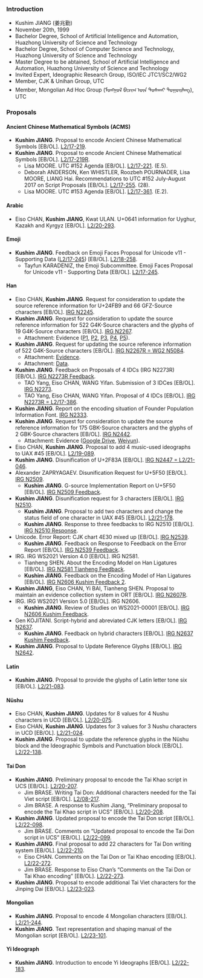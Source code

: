 ### Introduction

* Kushim JIANG (姜兆勤)
* November 20th, 1999
* Bachelor Degree, School of Artificial Intelligence and Automation, Huazhong University of Science and Technology
* Bachelor Degree, School of Computer Science and Technology, Huazhong University of Science and Technology
* Master Degree to be abtained, School of Artificial Intelligence and Automation, Huazhong University of Science and Technology
* Invited Expert, Ideographic Research Group, ISO/IEC JTC1/SC2/WG2
* Member, CJK & Unihan Group, UTC
* Member, Mongolian Ad Hoc Group (ᠮᠣᠩᠭᠣᠯ ᠪᠢᠴᠢᠭ᠌ ᠦᠨ ᠲᠤᠰᠬᠠᠢ ᠳᠤᠭᠤᠢᠯᠠᠩ), UTC

### Proposals

#### Ancient Chinese Mathematical Symbols (ACMS)

* **Kushim JIANG**. Proposal to encode Ancient Chinese Mathematical Symbols [EB/OL]. [L2/17-219](http://www.unicode.org/L2/L2017/17219-chinese-math.pdf).
* **Kushim JIANG**. Proposal to encode Ancient Chinese Mathematical Symbols [EB/OL]. [L2/17-219R](https://www.unicode.org/L2/L2017/17219r-chinese-math.pdf).
  * Lisa MOORE. UTC #152 Agenda [EB/OL]. [L2/17-221](https://www.unicode.org/L2/L2017/17221.htm). (E.5).
  * Deborah ANDERSON, Ken WHISTLER, Roozbeh POURNADER, Lisa MOORE, LIANG Hai. Recommendations to UTC #152 July-August 2017 on Script Proposals [EB/OL]. [L2/17-255](https://www.unicode.org/L2/L2017/17255-script-ad-hoc.pdf#page=19). (28).
  * Lisa MOORE. UTC #153 Agenda [EB/OL]. [L2/17-361](https://www.unicode.org/L2/L2017/17361.htm). (E.2).

#### Arabic

* Eiso CHAN, **Kushim JIANG**, Kwat ULAN. U+0641 information for Uyghur, Kazakh and Kyrgyz [EB/OL]. [L2/20-293](https://www.unicode.org/L2/L2020/20293-0641-issue.pdf).

#### Emoji

* **Kushim JIANG**. Feedback on Emoji Faces Proposal for Unicode v11 - Supporting Data ([L2/17-245](https://www.unicode.org/L2/L2017/17245-emoji-faces-data-v11.pdf)) [EB/OL]. [L2/18-258](https://www.unicode.org/L2/L2018/18258-faces-fdbk.pdf).
  * Tayfun KARADENIZ, the Emoji Subcommittee. Emoji Faces Proposal for Unicode v11 - Supporting Data [EB/OL]. [L2/17-245](https://www.unicode.org/L2/L2017/17245-emoji-faces-data-v11.pdf).

#### Han

* Eiso CHAN, **Kushim JIANG**. Request for consideration to update the source reference information for U+24FB9 and 66 GFZ-Source characters [EB/OL]. [IRG N2245](https://appsrv.cse.cuhk.edu.hk/~irg/irg/irg48/IRGN2245.pdf).
* **Kushim JIANG**. Request for consideration to update the source reference information for 522 G4K-Source characters and the glyphs of 19 G4K-Source characters [EB/OL]. [IRG N2267](https://appsrv.cse.cuhk.edu.hk/~irg/irg/irg49/IRGN2267G4KIssues.pdf).
  * Attachment: Evidence ([P1](https://drive.google.com/open?id=0B2UadUw9e-TmdEMwY0tvcTFnQ3M), [P2](https://drive.google.com/file/d/0B2UadUw9e-TmRG5lS1pRVHVCc3c/view?usp=sharing), [P3](https://drive.google.com/file/d/0B2UadUw9e-TmSFdzSjFHdG5ZVUE/view?usp=sharing), [P4](https://drive.google.com/open?id=0B2UadUw9e-TmdzlTZm5kM3g0dU0), [P5](https://drive.google.com/open?id=0B2UadUw9e-TmTXQtcXdpVmZNTkE)).
* **Kushim JIANG**. Request for updating the source reference information of 522 G4K-Source characters [EB/OL]. [IRG N2267R = WG2 N5084](https://unicode.org/wg2/docs/n5084-IRGN2267R_G4K.pdf).
  * Attachment: [Evidence](https://unicode.org/wg2/docs/n5084-IRGN2267R_G4Kattachment.pdf).
  * Attachment: [Data](https://unicode.org/wg2/docs/n5084-IRGN2267R_G4KTable.xlsx).
* **Kushim JIANG**. Feedback on Proposals of 4 IDCs (IRG N2273R) [EB/OL]. [IRG N2273R Feedback](https://appsrv.cse.cuhk.edu.hk/~irg/irg/irg53/IRGN2273R_Kushim_Feedback.pdf).
  * TAO Yang, Eiso CHAN, WANG Yifan. Submission of 3 IDCes [EB/OL]. [IRG N2273](https://appsrv.cse.cuhk.edu.hk/~irg/irg/irg49/IRGN2273Proposed3NewIDCs.pdf).
  * TAO Yang, Eiso CHAN, WANG Yifan. Proposal of 4 IDCs [EB/OL]. [IRG N2273R = L2/17-386](https://appsrv.cse.cuhk.edu.hk/~irg/irg/irg50/IRGN2273Proposed4NewIDCRevised.pdf).
* **Kushim JIANG**. Report on the encoding situation of Founder Population Information Font. [IRG N2333](https://appsrv.cse.cuhk.edu.hk/~irg/irg/irg51/IRGN2333FounderFont.pdf).
* **Kushim JIANG**. Request for consideration to update the source reference information for 175 GBK-Source characters and the glyphs of 2 GBK-Source characters [EB/OL]. [IRG N2442](https://appsrv.cse.cuhk.edu.hk/~irg/irg/irg53/IRGN2442_GBK_issues.pdf).
  * Attachment: Evidence ([Google Drive](https://drive.google.com/file/d/1B2bfJArRossIi7XJHHvgqGz1JCJVnkbP/view?usp=sharing), [Weiyun](https://share.weiyun.com/W9gXEfpI)).
* Eiso CHAN, **Kushim JIANG**. Proposal to add 4 music-used ideographs to UAX #45 [EB/OL]. [L2/19-089](http://www.unicode.org/L2/L2019/19089-uax45music.pdf).
* **Kushim JIANG**. Disunification of U+2F83A [EB/OL]. [IRG N2447 = L2/21-046](https://appsrv.cse.cuhk.edu.hk/~irg/irg/irg53/IRGN2447_2F83A.pdf).
* Alexander ZAPRYAGAEV. Disunification Request for U+5F50 [EB/OL]. [IRG N2509](https://appsrv.cse.cuhk.edu.hk/~irg/irg/irg57/IRGN2509.pdf).
  * **Kushim JIANG**. G-source Implementation Report on U+5F50 [EB/OL]. [IRG N2509 Feedback](https://appsrv.cse.cuhk.edu.hk/~irg/irg/irg58/IRGN2509KushimFeedback.pdf).
* **Kushim JIANG**. Disunification request for 3 characters [EB/OL]. [IRG N2510](https://appsrv.cse.cuhk.edu.hk/~irg/irg/irg57/IRGN2510_Disunify-3-chars.pdf).
  * **Kushim JIANG**. Proposal to add two characters and change the status field of one character in UAX #45 [EB/OL]. [L2/21-178](http://www.unicode.org/L2/L2021/21178-jiang-two-characters.pdf).
  * **Kushim JIANG**. Response to three feedbacks to IRG N2510 [EB/OL]. [IRG N2510 Response](https://appsrv.cse.cuhk.edu.hk/~irg/irg/irg58/IRGN2510_KJresponse.pdf).
* Unicode. Error Report: CJK chart 4E30 mixed up [EB/OL]. [IRG N2539](https://appsrv.cse.cuhk.edu.hk/~irg/irg/irg58/IRGN2539_4E30Issue.pdf).
  * **Kushim JIANG**. Feedback on Response to Feedback on the Error Report [EB/OL]. [IRG N2539 Feedback](https://appsrv.cse.cuhk.edu.hk/~irg/irg/irg58/IRGN2539KushimFeedbck.pdf).
* IRG. IRG WS2021 Version 4.0 [EB/OL]. IRG N2581.
  * Tianheng SHEN. About the Encoding Model on Han Ligatures [EB/OL]. [IRG N2581 Tianheng Feedback](https://appsrv.cse.cuhk.edu.hk/~irg/irg/irg60/IRGN2581FeedbackHanLigatures.pdf).
  * **Kushim JIANG**. Feedback on the Encoding Model of Han Ligatures [EB/OL]. [IRG N2606 Kushim Feedback 2](https://appsrv.cse.cuhk.edu.hk/~irg/irg/irg61/IRGN2606KushimFeedback-cjk-ligature.pdf).
* **Kushim JIANG**, Eiso CHAN, Yi BAI, Tianheng SHEN. Proposal to maintain an evidence collection system in ORT [EB/OL]. [IRG N2607R](https://appsrv.cse.cuhk.edu.hk/~irg/irg/irg60/IRGN2607_evidence_collection.pdf).
* IRG. IRG WS2021 Version 5.0 [EB/OL]. IRG N2606.
  * **Kushim JIANG**. Review of Studies on WS2021-00001 [EB/OL]. [IRG N2606 Kushim Feedback](https://appsrv.cse.cuhk.edu.hk/~irg/irg/irg61/IRGN2606KushimFeedback-ws2021-00001.pdf).
* Gen KOJITANI. Script-hybrid and abreviated CJK letters [EB/OL]. [IRG N2637](https://appsrv.cse.cuhk.edu.hk/~irg/irg/irg61/IRGN2637.pdf).
  * **Kushim JIANG**. Feedback on hybrid characters [EB/OL]. [IRG N2637 Kushim Feedback](https://appsrv.cse.cuhk.edu.hk/~irg/irg/irg61/IRGN2637KushimFeedback-hybrid-cjk.pdf).
* **Kushim JIANG**. Proposal to Update Reference Glyphs [EB/OL]. [IRG N2642](https://appsrv.cse.cuhk.edu.hk/~irg/irg/irg61/IRGN2642-update-3-characters.pdf).

#### Latin

* **Kushim JIANG**. Proposal to provide the glyphs of Latin letter tone six [EB/OL]. [L2/21-083](http://www.unicode.org/L2/L2021/21083-tone-six-glyphs.pdf).

#### Nüshu

* Eiso CHAN, **Kushim JIANG**. Updates for 8 values for 4 Nushu characters in UCD [EB/OL]. [L2/20-075](https://www.unicode.org/L2/L2020/20075-nushu-prop-upd.pdf).
* Eiso CHAN, **Kushim JIANG**. Updates for 3 values for 3 Nushu characters in UCD [EB/OL]. [L2/21-024](https://www.unicode.org/L2/L2021/21024-nushu-prop-chg.pdf).
* **Kushim JIANG**. Proposal to update the reference glyphs in the Nüshu block and the Ideographic Symbols and Punctuation block [EB/OL]. [L2/22-138](http://www.unicode.org/L2/L2022/22138-nushu-font-update.pdf).

#### Tai Don

* **Kushim JIANG**. Preliminary proposal to encode the Tai Khao script in UCS [EB/OL]. [L2/20-207](https://www.unicode.org/L2/L2020/20207-tai-khao.pdf).
  * Jim BRASE. Writing Tai Don: Additional characters needed for the Tai Viet script [EB/OL]. [L2/08-217](https://www.unicode.org/L2/L2008/08217-tai-don.pdf).
  * Jim BRASE. A response to Kushim Jiang, “Preliminary proposal to encode the Tai Khao script in UCS” [EB/OL]. [L2/20-208](https://www.unicode.org/L2/L2020/20208-tai-khao-response.pdf).
* **Kushim JIANG**. Updated proposal to encode the Tai Don script [EB/OL]. [L2/22-098](http://www.unicode.org/L2/L2022/22098-tai-don.pdf).
  * Jim BRASE. Comments on “Updated proposal to encode the Tai Don script in UCS” [EB/OL]. [L2/22-099](https://www.unicode.org/L2/L2022/22099-tai-don-comment.pdf).
* **Kushim JIANG**. Final proposal to add 22 characters for Tai Don writing system [EB/OL]. [L2/22-210](http://www.unicode.org/L2/L2022/22210-tai-don-script.pdf).
  * Eiso CHAN. Comments on the Tai Don or Tai Khao encoding [EB/OL]. [L2/22-272](https://www.unicode.org/L2/L2022/22272-tai-don-comments.pdf).
  * Jim BRASE. Response to Eiso Chan’s “Comments on the Tai Don or Tai Khao encoding” [EB/OL]. [L2/22-273](https://www.unicode.org/L2/L2022/22273-tai-don-cmt-response.pdf).
* **Kushim JIANG**. Proposal to encode additional Tai Viet characters for the Jinping Dai [EB/OL]. [L2/23-023](http://www.unicode.org/L2/L2023/23023-add-tai-viet.pdf).

#### Mongolian

* **Kushim JIANG**. Proposal to encode 4 Mongolian characters [EB/OL]. [L2/21-244](https://www.unicode.org/L2/L2021/21244-mongolian-add-four.pdf).
* **Kushim JIANG**. Text representation and shaping manual of the Mongolian script [EB/OL]. [L2/23-101](http://www.unicode.org/L2/L2023/23101-mongolian-draft-utn.pdf).

#### Yi Ideograph

* **Kushim JIANG**. Introduction to encode Yi Ideographs [EB/OL]. [L2/22-183](http://www.unicode.org/L2/L2022/22183-yi-preliminary.pdf).
